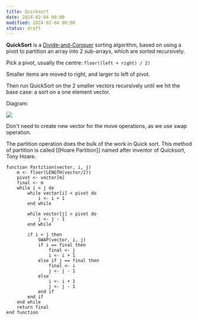 ```yaml
---
title: Quicksort
date: 2024-02-04 00:00
modified: 2024-02-04 00:00
status: draft
---
```


**QuickSort** is a [Divide-and-Conquer](divide-and-conquer.md) sorting algorithm, based on using a pivot to partition an array into 2 sub-arrays, which are sorted recursively.

Pick a pivot, usually the centre: `floor((left + right) / 2)`

Smaller items are moved to right, and larger to left of pivot.

Then run QuickSort on the 2 smaller vectors recursively until we hit the base case: a sort on a one element vector.

Diagram:
    
 ![](../../../_media/week-17-sorting-data-ii-part-1-quicksort.png)
 
Don't need to create new vector for the move operations, as we use swap operation.

The partition operation does the bulk of the work in Quick sort. This method of partition is called [[Hoare Partition]] named after inventor of Quicksort, Tony Hoare.

```
function Partition(vector, i, j)
    m <- floor(LENGTH(vector/2))
    pivot <- vector[m]
    final <- m
    while i < j do
        while vector[i] < pivot do
            i <- i + 1
        end while
        
        while vector[j] > pivot do
            j <- j - 1
        end while
        
        if i < j then
            SWAP(vector, i, j)
            if i == final then
                final <- j
                i <- i + 1
            else if j == final then
                final <- i
                j <- j - 1
            else
                i <- i + 1
                j <- j - 1
            end if
        end if
    end while
    return final
end function
```